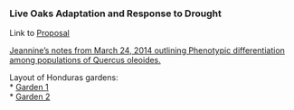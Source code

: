 ### Live Oaks Adaptation and Response to Drought

Link to
[Proposal](https://drive.google.com/file/d/1lvIN1pYCpYhKTxzzCvds9pHqNTbRku0-/view?usp=sharing)

[Jeannine’s notes from March 24, 2014 outlining Phenotypic
differentiation among populations of Quercus
oleoides.](https://docs.google.com/document/d/1OaR2jG-oMx6BLpeJjTIGk1KnRzHnK68R/edit?usp=sharing&ouid=117278050553426340443&rtpof=true&sd=true)

Layout of Honduras gardens:  
\* [Garden
1](https://drive.google.com/file/d/1_Xb5rzg5GaaMQxlFfR_6dSC0x5KvNecP/view?usp=sharing)  
\* [Garden
2](https://drive.google.com/file/d/1FuBNno3aR9p1Rm-FJ09S-y7CvkXC3qlj/view?usp=sharing)
